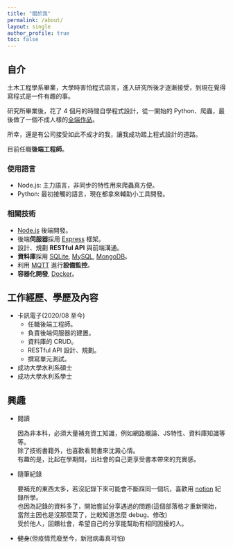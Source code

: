 ```yaml
---
title: "關於我"
permalink: /about/
layout: single
author_profile: true
toc: false
---
```


## 自介
土木工程學系畢業，大學時害怕程式語言，進入研究所後才逐漸接受，到現在覺得寫程式是一件有趣的事。

研究所畢業後，花了 4 個月的時間自學程式設計，從一開始的 Python、爬蟲，最後做了一個不成人樣的[全端作品](https://github.com/KTingLee/Nodejs_courseSystem)。

所幸，還是有公司接受如此不成才的我，讓我成功踏上程式設計的道路。

目前任職**後端工程師**。

### 使用語言
* Node.js: 主力語言，非同步的特性用來爬蟲真方便。
* Python: 最初接觸的語言，現在都拿來輔助小工具開發。

### 相關技術
* [Node.js](https://nodejs.org/en/) 後端開發。
* 後端**伺服器**採用 [Express](https://www.npmjs.com/package/express) 框架。
* 設計、規劃 **RESTful API** 與前端溝通。
* **資料庫**採用 [SQLite](https://www.sqlite.org/index.html), [MySQL](https://www.mysql.com/), [MongoDB](https://www.mongodb.com/)。
* 利用 [MQTT](https://www.npmjs.com/package/mqtt) 進行**設備監控**。
* **容器化開發**, [Docker](https://www.docker.com/)。

## 工作經歷、學歷及內容
* 卡訊電子(2020/08 至今)
  - 任職後端工程師。
  - 負責後端伺服器的建置。
  - 資料庫的 CRUD。
  - RESTful API 設計、規劃。
  - 撰寫單元測試。
* 成功大學水利系碩士
* 成功大學水利系學士

## 興趣
* 閱讀

  因為非本科，必須大量補充資工知識，例如網路概論、JS特性、資料庫知識等等。<br>
  除了技術書籍外，也喜歡看閒書來沈澱心情。<br>
  有趣的是，比起在學期間，出社會的自己更享受書本帶來的充實感。

* 隨筆紀錄

  要補充的東西太多，若沒記錄下來可能會不斷踩同一個坑，喜歡用 [notion](https://www.notion.so/) 紀錄所學。<br>
  也因為記錄的資料多了，開始嘗試分享遇過的問題(這個部落格才重新開始，當然主因也是沒那麼菜了，比較知道怎麼 debug、修改)<br>
  受於他人，回饋社會，希望自己的分享能幫助有相同困擾的人。

* ~~健身~~(但疫情荒廢至今，新冠病毒真可怕)

